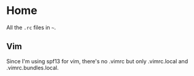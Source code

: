 # Home
All the `.rc` files in `~`.

## Vim
Since I'm using spf13 for vim, there's no .vimrc but only .vimrc.local and .vimrc.bundles.local.
